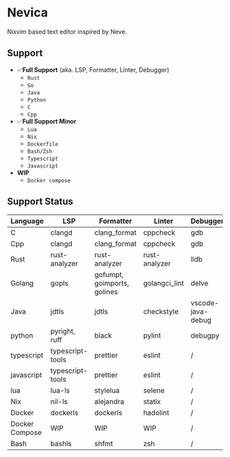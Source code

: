 # Nevica

Nixvim based text editor inspired by Neve.

## Support

- ✅**Full Support** (aka. LSP, Formatter, Linter, Debugger)
  - `Rust`
  - `Go`
  - `Java`
  - `Python`
  - `C`
  - `Cpp`
- ✅**Full Support Minor**
  - `Lua`
  - `Nix`
  - `Dockerfile`
  - `Bash/Zsh`
  - `Typescript`
  - `Javascript`
- **WIP**
  - `Docker compose`

## Support Status

| Language       | LSP              | Formatter                   | Linter        | Debugger          |
| -------------- | ---------------- | --------------------------- | ------------- | ----------------- |
| C              | clangd           | clang_format                | cppcheck      | gdb               |
| Cpp            | clangd           | clang_format                | cppcheck      | gdb               |
| Rust           | rust-analyzer    | rust-analyzer               | rust-analyzer | lldb              |
| Golang         | gopls            | gofumpt, goimports, golines | golangci_lint | delve             |
| Java           | jdtls            | jdtls                       | checkstyle    | vscode-java-debug |
| python         | pyright, ruff    | black                       | pylint        | debugpy           |
| typescript     | typescript-tools | prettier                    | eslint        | /                 |
| javascript     | typescript-tools | prettier                    | eslint        | /                 |
| lua            | lua-ls           | stylelua                    | selene        | /                 |
| Nix            | nil-ls           | alejandra                   | statix        | /                 |
| Docker         | dockerls         | dockerls                    | hadolint      | /                 |
| Docker Compose | WIP              | WIP                         | WIP           | /                 |
| Bash           | bashls           | shfmt                       | zsh           | /                 |
